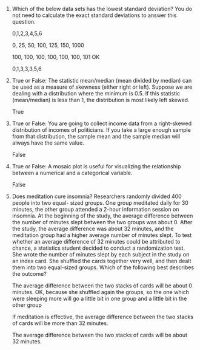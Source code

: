 1. Which of the below data sets has the lowest standard deviation? You do not
   need to calculate the exact standard deviations to answer this question.

   0,1,2,3,4,5,6

   0, 25, 50, 100, 125, 150, 1000

   100, 100, 100, 100, 100, 100, 101 OK

   0,1,3,3,3,5,6

2. True or False: The statistic mean/median (mean divided by median) can be used
   as a measure of skewness (either right or left). Suppose we are dealing with
   a distribution where the minimum is 0.5. If this statistic (mean/median) is
   less than 1, the distribution is most likely left skewed.
    
    True

3. True or False: You are going to collect income data from a right-skewed
   distribution of incomes of politicians. If you take a large enough sample
   from that distribution, the sample mean and the sample median will always
   have the same value.

    False

4. True or False: A mosaic plot is useful for visualizing the relationship
   between a numerical and a categorical variable.

    False

5. Does meditation cure insomnia? Researchers randomly divided 400 people into
   two equal- sized groups. One group meditated daily for 30 minutes, the other
   group attended a 2-hour information session on insomnia. At the beginning of
   the study, the average difference between the number of minutes slept between
   the two groups was about 0. After the study, the average difference was about
   32 minutes, and the meditation group had a higher average number of minutes
   slept. To test whether an average difference of 32 minutes could be
   attributed to chance, a statistics student decided to conduct a randomization
   test. She wrote the number of minutes slept by each subject in the study on
   an index card. She shuffled the cards together very well, and then dealt them
   into two equal-sized groups. Which of the following best describes the
   outcome?
   
   The average difference between the two stacks of cards will be about 0
   minutes. OK, because she shuffled again the groups, so the one which were
   sleeping more will go a little bit in one group and a little bit in the other
   group

   If meditation is effective, the average difference between the two stacks of
   cards will be more than 32 minutes.

   The average difference between the two stacks of cards will be about 32
   minutes.


